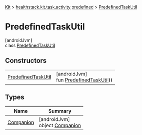 
[Kit](../../../kit.html) > [healthstack.kit.task.activity.predefined](../index.html) > [PredefinedTaskUtil](index.html)



# PredefinedTaskUtil



[androidJvm]\
class [PredefinedTaskUtil](index.html)



## Constructors


| | |
|---|---|
| [PredefinedTaskUtil](-predefined-task-util.html) | [androidJvm]<br>fun [PredefinedTaskUtil](-predefined-task-util.html)() |


## Types


| Name | Summary |
|---|---|
| [Companion](-companion/index.html) | [androidJvm]<br>object [Companion](-companion/index.html) |

